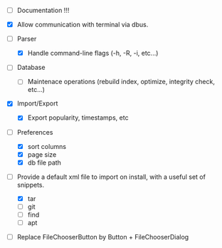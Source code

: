 - [ ] Documentation !!!

- [x] Allow communication with terminal via dbus.

- [ ] Parser
    - [x] Handle command-line flags (-h, -R, -i, etc...)

- [ ] Database
    - [ ] Maintenace operations (rebuild index, optimize, integrity check, etc...)

- [x] Import/Export
    - [x] Export popularity, timestamps, etc

- [ ] Preferences
    - [x] sort columns
    - [x] page size
    - [x] db file path

- [ ] Provide a default xml file to import on install, with a useful set of snippets.
    - [x] tar
    - [ ] git
    - [ ] find
    - [ ] apt

- [ ] Replace FileChooserButton by Button + FileChooserDialog


